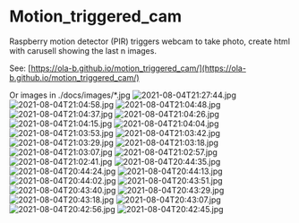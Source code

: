 # Motion_triggered_cam
Raspberry motion detector (PIR) triggers webcam to take photo, create html with carusell showing the last n images.

See: [https://ola-b.github.io/motion_triggered_cam/](https://ola-b.github.io/motion_triggered_cam/)


Or images in ./docs/images/*.jpg
![2021-08-04T21:27:44.jpg](https://github.com/Ola-B/motion_triggered_cam/blob/main/docs/images/2021-08-04T21:27:44.jpg "2021-08-04T21:27:44.jpg")
![2021-08-04T21:04:58.jpg](https://github.com/Ola-B/motion_triggered_cam/blob/main/docs/images/2021-08-04T21:04:58.jpg "2021-08-04T21:04:58.jpg")
![2021-08-04T21:04:48.jpg](https://github.com/Ola-B/motion_triggered_cam/blob/main/docs/images/2021-08-04T21:04:48.jpg "2021-08-04T21:04:48.jpg")
![2021-08-04T21:04:37.jpg](https://github.com/Ola-B/motion_triggered_cam/blob/main/docs/images/2021-08-04T21:04:37.jpg "2021-08-04T21:04:37.jpg")
![2021-08-04T21:04:26.jpg](https://github.com/Ola-B/motion_triggered_cam/blob/main/docs/images/2021-08-04T21:04:26.jpg "2021-08-04T21:04:26.jpg")
![2021-08-04T21:04:15.jpg](https://github.com/Ola-B/motion_triggered_cam/blob/main/docs/images/2021-08-04T21:04:15.jpg "2021-08-04T21:04:15.jpg")
![2021-08-04T21:04:04.jpg](https://github.com/Ola-B/motion_triggered_cam/blob/main/docs/images/2021-08-04T21:04:04.jpg "2021-08-04T21:04:04.jpg")
![2021-08-04T21:03:53.jpg](https://github.com/Ola-B/motion_triggered_cam/blob/main/docs/images/2021-08-04T21:03:53.jpg "2021-08-04T21:03:53.jpg")
![2021-08-04T21:03:42.jpg](https://github.com/Ola-B/motion_triggered_cam/blob/main/docs/images/2021-08-04T21:03:42.jpg "2021-08-04T21:03:42.jpg")
![2021-08-04T21:03:29.jpg](https://github.com/Ola-B/motion_triggered_cam/blob/main/docs/images/2021-08-04T21:03:29.jpg "2021-08-04T21:03:29.jpg")
![2021-08-04T21:03:18.jpg](https://github.com/Ola-B/motion_triggered_cam/blob/main/docs/images/2021-08-04T21:03:18.jpg "2021-08-04T21:03:18.jpg")
![2021-08-04T21:03:07.jpg](https://github.com/Ola-B/motion_triggered_cam/blob/main/docs/images/2021-08-04T21:03:07.jpg "2021-08-04T21:03:07.jpg")
![2021-08-04T21:02:57.jpg](https://github.com/Ola-B/motion_triggered_cam/blob/main/docs/images/2021-08-04T21:02:57.jpg "2021-08-04T21:02:57.jpg")
![2021-08-04T21:02:41.jpg](https://github.com/Ola-B/motion_triggered_cam/blob/main/docs/images/2021-08-04T21:02:41.jpg "2021-08-04T21:02:41.jpg")
![2021-08-04T20:44:35.jpg](https://github.com/Ola-B/motion_triggered_cam/blob/main/docs/images/2021-08-04T20:44:35.jpg "2021-08-04T20:44:35.jpg")
![2021-08-04T20:44:24.jpg](https://github.com/Ola-B/motion_triggered_cam/blob/main/docs/images/2021-08-04T20:44:24.jpg "2021-08-04T20:44:24.jpg")
![2021-08-04T20:44:13.jpg](https://github.com/Ola-B/motion_triggered_cam/blob/main/docs/images/2021-08-04T20:44:13.jpg "2021-08-04T20:44:13.jpg")
![2021-08-04T20:44:02.jpg](https://github.com/Ola-B/motion_triggered_cam/blob/main/docs/images/2021-08-04T20:44:02.jpg "2021-08-04T20:44:02.jpg")
![2021-08-04T20:43:51.jpg](https://github.com/Ola-B/motion_triggered_cam/blob/main/docs/images/2021-08-04T20:43:51.jpg "2021-08-04T20:43:51.jpg")
![2021-08-04T20:43:40.jpg](https://github.com/Ola-B/motion_triggered_cam/blob/main/docs/images/2021-08-04T20:43:40.jpg "2021-08-04T20:43:40.jpg")
![2021-08-04T20:43:29.jpg](https://github.com/Ola-B/motion_triggered_cam/blob/main/docs/images/2021-08-04T20:43:29.jpg "2021-08-04T20:43:29.jpg")
![2021-08-04T20:43:18.jpg](https://github.com/Ola-B/motion_triggered_cam/blob/main/docs/images/2021-08-04T20:43:18.jpg "2021-08-04T20:43:18.jpg")
![2021-08-04T20:43:07.jpg](https://github.com/Ola-B/motion_triggered_cam/blob/main/docs/images/2021-08-04T20:43:07.jpg "2021-08-04T20:43:07.jpg")
![2021-08-04T20:42:56.jpg](https://github.com/Ola-B/motion_triggered_cam/blob/main/docs/images/2021-08-04T20:42:56.jpg "2021-08-04T20:42:56.jpg")
![2021-08-04T20:42:45.jpg](https://github.com/Ola-B/motion_triggered_cam/blob/main/docs/images/2021-08-04T20:42:45.jpg "2021-08-04T20:42:45.jpg")
